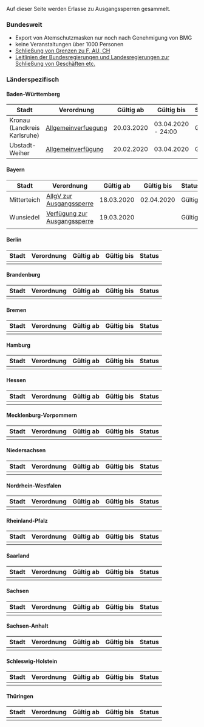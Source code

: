 Auf dieser Seite werden Erlasse zu Ausgangssperren gesammelt.

### Bundesweit

  - Export von Atemschutzmasken nur noch nach Genehmigung von BMG
  - keine Veranstaltungen über 1000 Personen
  - [Schließung von Grenzen zu F, AU,
    CH](https://www.spiegel.de/politik/deutschland/coronavirus-deutschland-schliesst-grenzen-zu-frankreich-oesterreich-und-der-schweiz-a-9910fb81-f635-4be5-8138-bcbcbfd491d4)
  - [Leitlinien der Bundesregierungen und Landesregierungen zur
    Schließung von Geschäften
    etc.](https://www.bundesregierung.de/breg-de/aktuelles/vereinbarung-zwischen-der-bundesregierung-und-den-regierungschefinnen-und-regierungschefs-der-bundeslaender-angesichts-der-corona-epidemie-in-deutschland-1730934)

### Länderspezifisch

#### Baden-Württemberg

| Stadt | Verordnung | Gültig ab | Gültig bis | Status |
| ----- | ---------- | --------- | ---------- | ------ |
| Kronau (Landkreis Karlsruhe) | [Allgemeinverfuegung](https://www.kronau.de/web/Corona_Startseite/2020-03-20-Allgemeinverfuegung-der-Gemeinde-Kronau-vom-20.03.2020.pdf) | 20.03.2020 | 03.04.2020 - 24:00 | Gültig |
| Ubstadt-Weiher | [Allgemeinverfügung](https://www.ubstadt-weiher.de/site/Ubstadt-Weiher-2018/get/params_E-1505666000/2442493/Allgemeinverf%C3%BCgung%20Stand%2020-03-2020.pdf) | 20.02.2020 |  03.04.2020 | Gültig |

#### Bayern

| Stadt       | Verordnung                                                                                           | Gültig ab  | Gültig bis | Status |
| ----------- | ---------------------------------------------------------------------------------------------------- | ---------- | ---------- | ------ |
| Mitterteich | [AllgV zur Ausgangssperre](https://www.kreis-tir.de/fileadmin/user_upload/Ausgangssperre_final.pdf) | 18.03.2020 | 02.04.2020 | Gültig |
| Wunsiedel  | [Verfügung zur Ausgangssperre](https://www.landkreis-wunsiedel.de/buergerservice/news/2020/corona-virus-teilweise-ausgangssperre-erlassen) | 19.03.2020 | | Gültig |
|            |      |  |  |  |

#### Berlin

| Stadt | Verordnung | Gültig ab | Gültig bis | Status |
| ----- | ---------- | --------- | ---------- | ------ |
|       |            |           |            |        |

#### Brandenburg

| Stadt | Verordnung | Gültig ab | Gültig bis | Status |
| ----- | ---------- | --------- | ---------- | ------ |
|       |            |           |            |        |

#### Bremen

| Stadt | Verordnung | Gültig ab | Gültig bis | Status |
| ----- | ---------- | --------- | ---------- | ------ |
|       |            |           |            |        |

#### Hamburg

| Stadt | Verordnung | Gültig ab | Gültig bis | Status |
| ----- | ---------- | --------- | ---------- | ------ |
|       |            |           |            |        |

#### Hessen

| Stadt | Verordnung | Gültig ab | Gültig bis | Status |
| ----- | ---------- | --------- | ---------- | ------ |
|       |            |           |            |        |

#### Mecklenburg-Vorpommern

| Stadt | Verordnung | Gültig ab | Gültig bis | Status |
| ----- | ---------- | --------- | ---------- | ------ |
|       |            |           |            |        |

#### Niedersachsen

| Stadt | Verordnung | Gültig ab | Gültig bis | Status |
| ----- | ---------- | --------- | ---------- | ------ |
|       |            |           |            |        |

#### Nordrhein-Westfalen

| Stadt | Verordnung | Gültig ab | Gültig bis | Status |
| ----- | ---------- | --------- | ---------- | ------ |
|       |            |           |            |        |

#### Rheinland-Pfalz

| Stadt | Verordnung | Gültig ab | Gültig bis | Status |
| ----- | ---------- | --------- | ---------- | ------ |
|       |            |           |            |        |

#### Saarland

| Stadt | Verordnung | Gültig ab | Gültig bis | Status |
| ----- | ---------- | --------- | ---------- | ------ |
|       |            |           |            |        |

#### Sachsen

| Stadt | Verordnung | Gültig ab | Gültig bis | Status |
| ----- | ---------- | --------- | ---------- | ------ |
|       |            |           |            |        |

#### Sachsen-Anhalt

| Stadt | Verordnung | Gültig ab | Gültig bis | Status |
| ----- | ---------- | --------- | ---------- | ------ |
|       |            |           |            |        |

#### Schleswig-Holstein

| Stadt | Verordnung | Gültig ab | Gültig bis | Status |
| ----- | ---------- | --------- | ---------- | ------ |
|       |            |           |            |        |

#### Thüringen

| Stadt | Verordnung | Gültig ab | Gültig bis | Status |
| ----- | ---------- | --------- | ---------- | ------ |
|       |            |           |            |        |
